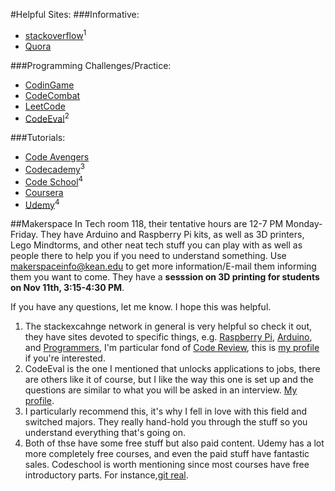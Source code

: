 #Helpful Sites:
###Informative:
- [stackoverflow](http://stackoverflow.com/)<sup>1</sup>
- [Quora](https://www.quora.com/)

###Programming Challenges/Practice:
- [CodinGame](https://www.codingame.com/) 
- [CodeCombat](https://codecombat.com/)
- [LeetCode](https://leetcode.com/)
- [CodeEval](https://www.codeeval.com/)<sup>2</sup>

###Tutorials:
- [Code Avengers](https://www.codeavengers.com/)
- [Codecademy](https://www.codecademy.com/)<sup>3</sup>
- [Code School](https://www.codeschool.com/)<sup>4</sup>
- [Coursera](https://www.coursera.org/)
- [Udemy](https://www.udemy.com/)<sup>4</sup>


##Makerspace
In Tech room 118, their tentative hours are 12-7 PM Monday-Friday. They have Arduino and Raspberry Pi kits, as well as 3D printers, Lego Mindtorms, and other neat tech stuff you can play with as well as people there to help you if you need to understand something. Use makerspaceinfo@kean.edu to get more information/E-mail them informing them you want to come. They have a **sesssion on 3D printing for students on Nov 11th, 3:15-4:30 PM**.

If you have any questions, let me know. I hope this was helpful.

1. The stackexcahnge network in general is very helpful so check it out, they have sites devoted to specific things, e.g. [Raspberry Pi](http://raspberrypi.stackexchange.com/), [Arduino](http://arduino.stackexchange.com/), and [Programmers](http://programmers.stackexchange.com/), I'm particular fond of [Code Review](http://codereview.stackexchange.com/), this is [my profile](http://codereview.stackexchange.com/users/49181/legato) if you're interested.
2. CodeEval is the one I mentioned that unlocks applications to jobs, there are others like it of course, but I like the way this one is set up and the questions are similar to what you will be asked in an interview. [My profile](https://www.codeeval.com/profile/Javaliant/).
3. I particularly recommend this, it's why I fell in love with this field and switched majors. They really hand-hold you through the stuff so you understand everything that's going on.
4. Both of thse have some free stuff but also paid content. Udemy has a lot more completely free courses, and even the paid stuff have fantastic sales. Codeschool is worth mentioning since most courses have free introductory parts. For instance,[git real](https://www.codeschool.com/courses/git-real).
